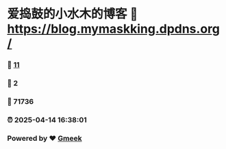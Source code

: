 # 爱捣鼓的小水木的博客 :link: https://blog.mymaskking.dpdns.org/ 
### :page_facing_up: [11](https://blog.mymaskking.dpdns.org//tag.html) 
### :speech_balloon: 2 
### :hibiscus: 71736 
### :alarm_clock: 2025-04-14 16:38:01 
### Powered by :heart: [Gmeek](https://github.com/Meekdai/Gmeek)
